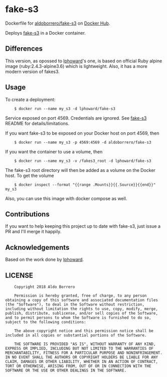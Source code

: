 fake-s3
=======

Dockerfile for [aldoborrero/fake-s3](https://registry.hub.docker.com/u/aldoborrero/fake-s3/) on [Docker Hub](https://registry.hub.docker.com).

Deploys [fake-s3](https://github.com/jubos/fake-s3) in a Docker container.

## Differences

This version, as opossed to [lphoward](https://github.com/lphoward/fake-s3/)'s one, is based on official Ruby alpine image (ruby:2.4.3-alpine3.6) which is lightweight. Also, it has a more modern version of fakes3.

## Usage

To create a deployment:

        $ docker run --name my_s3 -d lphoward/fake-s3

Service exposed on port 4569. Credentials are ignored. See [fake-s3](https://github.com/jubos/fake-s3) README for details/limitations.

If you want fake-s3 to be exposed on your Docker host on port 4569, then

        $ docker run --name my_s3 -p 4569:4569 -d aldoborrero/fake-s3

If you want the container to use a volume, then

        $ docker run --name my_s3 -v /fakes3_root -d lphoward/fake-s3

The fake-s3 root directory will then be added as a volume on the Docker host.  To get the volume

        $ docker inspect --format "{{range .Mounts}}{{.Source}}{{end}}" my_s3

Also, you can use this image with docker compose as well.

## Contributions

If you want to help keeping this project up to date with fake-s3, just issue a PR and I'll merge it happily.

## Acknowledgements

Based on the work done by [lphoward](https://github.com/lphoward/fake-s3/).

## LICENSE

        Copyright 2018 Aldo Borrero

        Permission is hereby granted, free of charge, to any person obtaining a copy of this software and associated documentation files (the "Software"), to deal in the Software without restriction, including without limitation the rights to use, copy, modify, merge, publish, distribute, sublicense, and/or sell copies of the Software, and to permit persons to whom the Software is furnished to do so, subject to the following conditions:

        The above copyright notice and this permission notice shall be included in all copies or substantial portions of the Software.

        THE SOFTWARE IS PROVIDED "AS IS", WITHOUT WARRANTY OF ANY KIND, EXPRESS OR IMPLIED, INCLUDING BUT NOT LIMITED TO THE WARRANTIES OF MERCHANTABILITY, FITNESS FOR A PARTICULAR PURPOSE AND NONINFRINGEMENT. IN NO EVENT SHALL THE AUTHORS OR COPYRIGHT HOLDERS BE LIABLE FOR ANY CLAIM, DAMAGES OR OTHER LIABILITY, WHETHER IN AN ACTION OF CONTRACT, TORT OR OTHERWISE, ARISING FROM, OUT OF OR IN CONNECTION WITH THE SOFTWARE OR THE USE OR OTHER DEALINGS IN THE SOFTWARE.